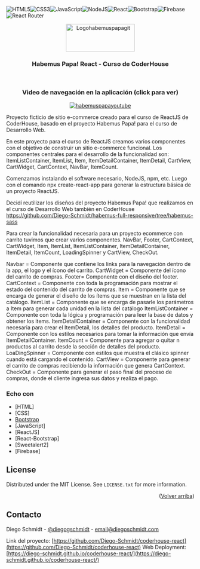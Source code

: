 <!-- PROJECT LOGO -->

![HTML5](https://img.shields.io/badge/html5-%23E34F26.svg?style=for-the-badge&logo=html5&logoColor=white)![CSS3](https://img.shields.io/badge/css3-%231572B6.svg?style=for-the-badge&logo=css3&logoColor=white)![JavaScript](https://img.shields.io/badge/javascript-%23323330.svg?style=for-the-badge&logo=javascript&logoColor=%23F7DF1E)![NodeJS](https://img.shields.io/badge/node.js-6DA55F?style=for-the-badge&logo=node.js&logoColor=white)![React](https://img.shields.io/badge/react-%2320232a.svg?style=for-the-badge&logo=react&logoColor=%2361DAFB)![Bootstrap](https://img.shields.io/badge/bootstrap-%23563D7C.svg?style=for-the-badge&logo=bootstrap&logoColor=white)![Firebase](https://img.shields.io/badge/firebase-%23039BE5.svg?style=for-the-badge&logo=firebase)![React Router](https://img.shields.io/badge/React_Router-CA4245?style=for-the-badge&logo=react-router&logoColor=white)
<br />
<div align="center">
  <a href="https://github.com/Diego-Schmidt/coderhouse-react">
    <img src="https://diego-schmidt.github.io/coderhouse-react/static/media/logo.31c5442b01f1a5c30e92.webp" alt="Logohabemuspapagit " width="184" height="74">
  </a>

  <h3 align="center">Habemus Papa! React - Curso de CoderHouse</h3>
<br />
<h3 align="center">Video de navegación en la aplicación (click para ver)</h3>
  <a href="http://www.youtube.com/watch?v=YfTgt29KcwE">
    <img src="http://img.youtube.com/vi/YfTgt29KcwE/0.jpg" alt="habemuspapayoutube" >
  </a>

  <p align="center">
    
   
</div>

Proyecto ficticio de sitio e-commerce creado para el curso de ReactJS de CoderHouse, basado en el proyecto Habemus Papa! para el curso de Desarrollo Web.

En este proyecto para el curso de ReactJS creamos varios componentes con el objetivo de construir un sitio e-commerce funcional. 
Los componentes centrales para el desarrollo de la funcionalidad son: ItemListContainer, ItemList, Item, ItemDetailContainer, ItemDetail, CartView, CartWidget, CartContext, NavBar, ItemCount.

Comenzamos instalando el software necesario, NodeJS, npm, etc. Luego con el comando npx create-react-app para generar la estructura básica de un proyecto ReactJS.

Decidí reutilizar los diseños del proyecto Habemus Papa! que realizamos en el curso de Desarrollo Web también en CoderHouse https://github.com/Diego-Schmidt/habemus-full-responsive/tree/habemus-sass

Para crear la funcionalidad necesaria para un proyecto ecommerce con carrito tuvimos que crear varios componentes. NavBar, Footer, CartContext, CartWidget, Item, ItemList, ItemListContainer, ItemDetailContainer, ItemDetail, ItemCount, LoadingSpinner y CartView, CheckOut.

Navbar = Componente que contiene los links para la navegación dentro de la app, el logo y el ícono del carrito.
CartWidget = Componente del ícono del carrito de compras.
Footer= Componente con el diseño del footer.
CartContext = Componente con toda la programación para mostrar el estado del contenido del carrito de compras.
Item = Componente que se encarga de generar el diseño de los ítems que se muestran en la lista del catálogo.
ItemList = Componente que se encarga de pasarle los parámetros a Item para generar cada unidad en la lista del catálogo
ItemListContainer = Componente con toda la lógica y programación para leer la base de datos y obtener los items.
ItemDetailContainer = Componente con la funcionalidad necesaria para crear el ItemDetail, los detalles del producto.
ItemDetail = Componente con los estilos necesarios para tomar la información que envía ItemDetailContainer.
ItemCount = Componente para agregar o quitar n productos al carrito desde la sección de detalles del producto.
LoaDingSpinner = Componente con estilos que muestra el clásico spinner cuando está cargando el contenido.
CartView = Componente para generar el carrito de compras recibiendo la información que genera CartContext.
CheckOut = Componente para generar el paso final del proceso de compras, donde el cliente ingresa sus datos y realiza el pago.




### Echo con


* [HTML]
* [CSS]
* [Bootstrap](https://getbootstrap.com)
* [JavaScript]
* [ReactJS]
* [React-Bootstrap]
* [Sweetalert2]
* [Firebase]

<!-- LICENSE -->
## License

Distributed under the MIT License. See `LICENSE.txt` for more information.

<p align="right">(<a href="#top">Volver arriba</a>)</p>



<!-- CONTACT -->
## Contacto

Diego Schmidt - [@diegogschmidt](https://twitter.com/diegogschmidt) - email@diegoschmidt.com

Link del proyecto: [https://github.com/Diego-Schmidt/coderhouse-react](https://github.com/Diego-Schmidt/coderhouse-react)
Web Deployment: [https://diego-schmidt.github.io/coderhouse-react/](https://diego-schmidt.github.io/coderhouse-react/)
